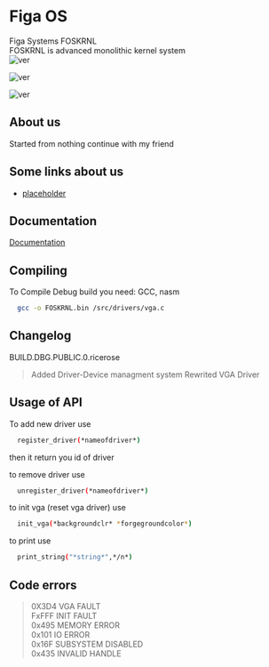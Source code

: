 
# Figa OS

Figa Systems FOSKRNL                                
FOSKRNL is advanced monolithic kernel system                           
 ![ver](https://img.shields.io/badge/version-debug-debug?style=flat-square&logo=whitesource
)

![ver](https://img.shields.io/badge/Intel-Support-Support?style=flat-square&logo=intel&logoColor=black&labelColor=blue
)

![ver](https://img.shields.io/badge/Compile-unsuccessful-unsuccessful?style=flat-square&logoColor=white&labelColor=yellow&color=red
)


## About us

Started from nothing continue with my friend




## Some links about us

 - [placeholder](placeholder)

## Documentation

[Documentation](https://linktodocumentation)


## Compiling

To Compile Debug build you need: GCC, nasm

```bash
  gcc -o FOSKRNL.bin /src/drivers/vga.c
```


## Changelog
BUILD.DBG.PUBLIC.0.ricerose
>Added Driver-Device managment system
>Rewrited VGA Driver
## Usage of API
To add new driver use 
```bash
  register_driver(*nameofdriver*)
```
then it return you id of driver


to remove driver use 
```bash
  unregister_driver(*nameofdriver*)
```
to init vga (reset vga driver) use
```bash
  init_vga(*backgroundclr* *forgegroundcolor*)
```

to print use 
```bash
  print_string("*string*",*/n*)
```

## Code errors
>0X3D4 VGA FAULT   
>FxFFF INIT FAULT   
>0x495 MEMORY ERROR   
>0x101 IO ERROR   
>0x16F SUBSYSTEM DISABLED   
>0x435 INVALID HANDLE     
         
